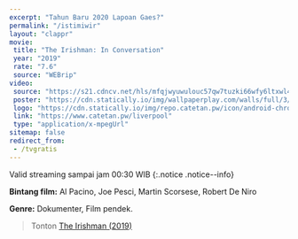 ```yaml
---
excerpt: "Tahun Baru 2020 Lapoan Gaes?"
permalink: "/istimiwir"
layout: "clappr"
movie:
 title: "The Irishman: In Conversation"
 year: "2019"
 rate: "7.6"
 source: "WEBrip"
video:
 source: "https://s21.cdncv.net/hls/mfqjwyuwulouc57qw7tuzki66wfy6ltxwl4cbhcpq,zdthkghwbylpll6tq7a,tqthkghwbybg6lfh2la,.urlset/master.m3u8"
 poster: "https://cdn.statically.io/img/wallpaperplay.com/walls/full/3/5/a/324285.jpg?w=480&quality=80&format=webp"
 logo: "https://cdn.statically.io/img/repo.catetan.pw/icon/android-chrome-512x512.png?w=50"
 link: "https://www.catetan.pw/liverpool"
 type: "application/x-mpegUrl"
sitemap: false
redirect_from:
 - /tvgratis
---
```

Valid streaming sampai jam 00:30 WIB
{:.notice .notice--info}

**Bintang film:** Al Pacino, Joe Pesci, Martin Scorsese, Robert De Niro

**Genre:** Dokumenter, Film pendek.

> Tonton [The Irishman (2019)](/istimiwir/mv)
